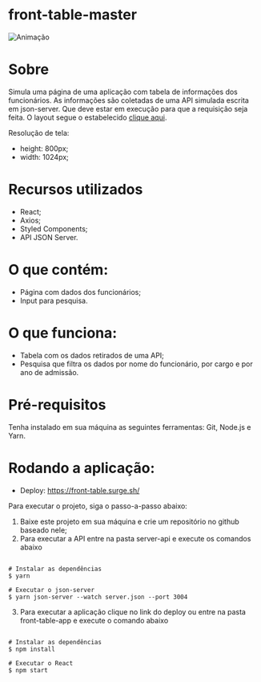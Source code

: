 # front-table-master

![Animação](https://user-images.githubusercontent.com/79018513/140418973-9411c088-d974-467b-97f0-9cc682d0bc6e.gif)


# Sobre
Simula uma página de uma aplicação com tabela de informações dos funcionários. 
As informações são coletadas de uma API simulada escrita em json-server. Que deve estar em execução para que a requisição seja feita. O layout segue o estabelecido [clique aqui](https://www.figma.com/file/y9qJNNAckFRL7LNoyNjpv8/Teste---Be-mobile?node-id=0%3A1). 

Resolução de tela:
- height: 800px;
- width: 1024px;


# Recursos utilizados
- React;
- Axios;
- Styled Components;
- API JSON Server.


# O que contém:
- Página com dados dos funcionários;
- Input para pesquisa.


# O que funciona:
- Tabela com os dados retirados de uma API;
- Pesquisa que filtra os dados por nome do funcionário, por cargo e por ano de admissão.


# Pré-requisitos
Tenha instalado em sua máquina as seguintes ferramentas: Git, Node.js e Yarn.


# Rodando a aplicação:
- Deploy: https://front-table.surge.sh/

Para executar o projeto, siga o passo-a-passo abaixo:

1. Baixe este projeto em sua máquina e crie um repositório no github baseado nele;
2. Para executar a API entre na pasta server-api e execute os comandos abaixo

```

# Instalar as dependências
$ yarn

# Executar o json-server
$ yarn json-server --watch server.json --port 3004

```


3. Para executar a aplicação clique no link do deploy ou entre na pasta front-table-app e execute o comando abaixo

```

# Instalar as dependências
$ npm install

# Executar o React
$ npm start

```